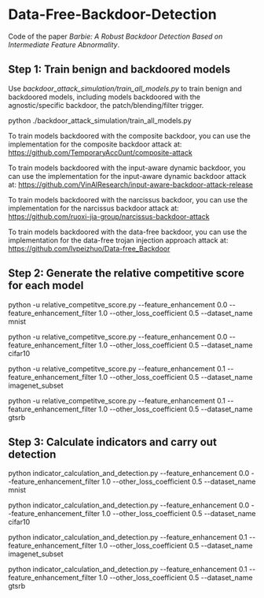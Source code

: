 # Data-Free-Backdoor-Detection
Code of the paper *Barbie: A Robust Backdoor Detection Based on Intermediate Feature Abnormality*.

## Step 1: Train benign and backdoored models

Use *backdoor_attack_simulation/train_all_models.py* to train benign and backdoored models, including models backdoored with the agnostic/specific backdoor, the patch/blending/filter trigger.

python ./backdoor_attack_simulation/train_all_models.py

To train models backdoored with the composite backdoor, you can use the implementation for the composite backdoor attack at: https://github.com/TemporaryAcc0unt/composite-attack

To train models backdoored with the input-aware dynamic backdoor, you can use the implementation for the input-aware dynamic backdoor attack at: https://github.com/VinAIResearch/input-aware-backdoor-attack-release

To train models backdoored with the narcissus backdoor, you can use the implementation for the narcissus backdoor attack at: https://github.com/ruoxi-jia-group/narcissus-backdoor-attack

To train models backdoored with the data-free backdoor, you can use the implementation for the data-free trojan injection approach attack at: https://github.com/lvpeizhuo/Data-free_Backdoor

## Step 2: Generate the relative competitive score for each model  

python -u relative_competitve_score.py --feature_enhancement 0.0 --feature_enhancement_filter 1.0 --other_loss_coefficient 0.5 --dataset_name mnist

python -u relative_competitve_score.py --feature_enhancement 0.0 --feature_enhancement_filter 1.0 --other_loss_coefficient 0.5 --dataset_name cifar10

python -u relative_competitve_score.py --feature_enhancement 0.1 --feature_enhancement_filter 1.0 --other_loss_coefficient 0.5 --dataset_name imagenet_subset

python -u relative_competitve_score.py --feature_enhancement 0.1 --feature_enhancement_filter 1.0 --other_loss_coefficient 0.5 --dataset_name gtsrb

## Step 3: Calculate indicators and carry out detection

python indicator_calculation_and_detection.py --feature_enhancement 0.0 --feature_enhancement_filter 1.0 --other_loss_coefficient 0.5 --dataset_name mnist

python indicator_calculation_and_detection.py --feature_enhancement 0.0 --feature_enhancement_filter 1.0 --other_loss_coefficient 0.5 --dataset_name cifar10

python indicator_calculation_and_detection.py --feature_enhancement 0.1 --feature_enhancement_filter 1.0 --other_loss_coefficient 0.5 --dataset_name imagenet_subset

python indicator_calculation_and_detection.py --feature_enhancement 0.1 --feature_enhancement_filter 1.0 --other_loss_coefficient 0.5 --dataset_name gtsrb
